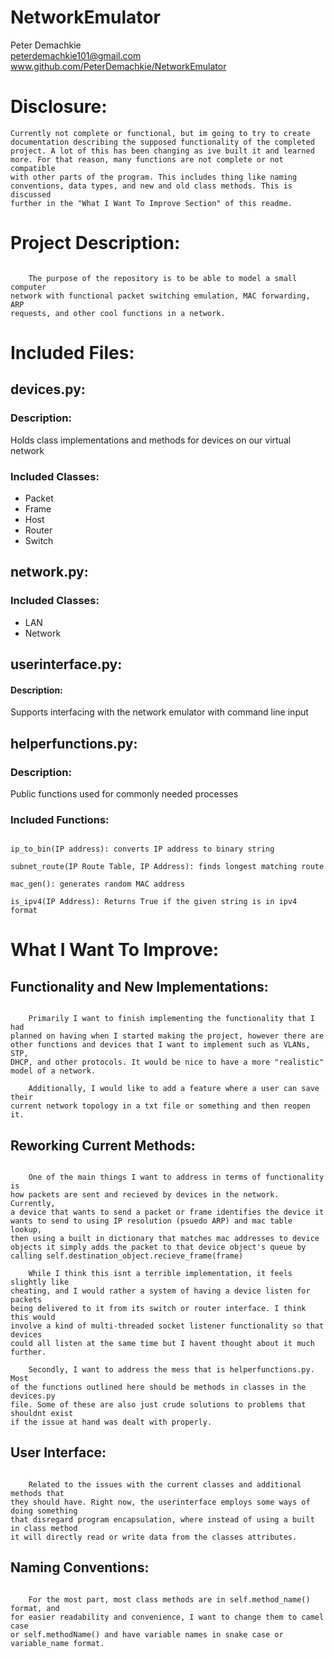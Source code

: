 # NetworkEmulator
Peter Demachkie  
peterdemachkie101@gmail.com  
www.github.com/PeterDemachkie/NetworkEmulator  


# Disclosure:
```
Currently not complete or functional, but im going to try to create  
documentation describing the supposed functionality of the completed  
project. A lot of this has been changing as ive built it and learned  
more. For that reason, many functions are not complete or not compatible  
with other parts of the program. This includes thing like naming  
conventions, data types, and new and old class methods. This is discussed  
further in the "What I Want To Improve Section" of this readme.
```
# Project Description:

```

    The purpose of the repository is to be able to model a small computer  
network with functional packet switching emulation, MAC forwarding, ARP  
requests, and other cool functions in a network.

```

# Included Files:
## **devices.py:**
### Description: 
Holds class implementations and methods for devices on our virtual network

### Included Classes:
- Packet
- Frame
- Host
- Router
- Switch

## **network.py:**
### Included Classes:
- LAN
- Network

## **userinterface.py:** 
#### Description: 
Supports interfacing with the network emulator with command line input

## **helperfunctions.py:**
### Description: 
Public functions used for commonly needed processes

### Included Functions:

```

ip_to_bin(IP address): converts IP address to binary string

subnet_route(IP Route Table, IP Address): finds longest matching route

mac_gen(): generates random MAC address

is_ipv4(IP Address): Returns True if the given string is in ipv4 format

```

# What I Want To Improve:

## Functionality and New Implementations:

```

    Primarily I want to finish implementing the functionality that I had  
planned on having when I started making the project, however there are  
other functions and devices that I want to implement such as VLANs, STP,  
DHCP, and other protocols. It would be nice to have a more "realistic"  
model of a network.  

    Additionally, I would like to add a feature where a user can save their  
current network topology in a txt file or something and then reopen it.  

```

## Reworking Current Methods:

```

    One of the main things I want to address in terms of functionality is  
how packets are sent and recieved by devices in the network. Currently,  
a device that wants to send a packet or frame identifies the device it  
wants to send to using IP resolution (psuedo ARP) and mac table lookup,  
then using a built in dictionary that matches mac addresses to device  
objects it simply adds the packet to that device object's queue by  
calling self.destination_object.recieve_frame(frame)  

    While I think this isnt a terrible implementation, it feels slightly like  
cheating, and I would rather a system of having a device listen for packets  
being delivered to it from its switch or router interface. I think this would  
involve a kind of multi-threaded socket listener functionality so that devices  
could all listen at the same time but I havent thought about it much further. 

    Secondly, I want to address the mess that is helperfunctions.py. Most  
of the functions outlined here should be methods in classes in the devices.py  
file. Some of these are also just crude solutions to problems that shouldnt exist  
if the issue at hand was dealt with properly.  

```

## User Interface:

```

    Related to the issues with the current classes and additional methods that  
they should have. Right now, the userinterface employs some ways of doing something  
that disregard program encapsulation, where instead of using a built in class method  
it will directly read or write data from the classes attributes.

```

## Naming Conventions:

```

    For the most part, most class methods are in self.method_name() format, and  
for easier readability and convenience, I want to change them to camel case  
or self.methodName() and have variable names in snake case or  
variable_name format.

```

